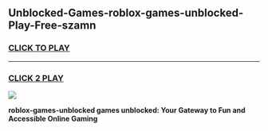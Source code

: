 
## Unblocked-Games-roblox-games-unblocked-Play-Free-szamn
<h3>
<a href="https://premium76.site?title=roblox-games-unblocked&ref=21A">CLICK TO PLAY</a></h3>
<hr>

<h3>
<a href="https://premium76.site?title=roblox-games-unblocked&ref=21A">CLICK 2 PLAY</a>
  
</h3>

<a href="https://premium76.site?title=roblox-games-unblocked&ref=21A"><img src="https://clearcache.store/games.png"></a>


**roblox-games-unblocked games unblocked: Your Gateway to Fun and Accessible Online Gaming**
